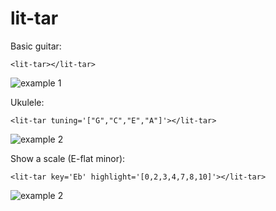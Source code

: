 # lit-tar

Basic guitar:
```
<lit-tar></lit-tar>
```
![example 1](/5k3lly/lit-tar/demo/eg1.png)


Ukulele:
```
<lit-tar tuning='["G","C","E","A"]'></lit-tar>
```
![example 2](/5kelly/lit-tar/demo/eg2.png)


Show a scale (E-flat minor):
```
<lit-tar key='Eb' highlight='[0,2,3,4,7,8,10]'></lit-tar>
```
![example 2](/5kelly/lit-tar/demo/eg2.png)

